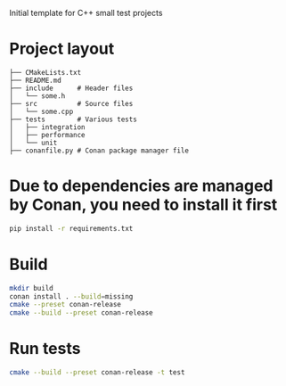 Initial template for C++ small test projects

# Project layout
```
├── CMakeLists.txt
├── README.md
├── include      # Header files
│   └── some.h
├── src          # Source files
│   └── some.cpp
├── tests        # Various tests
│   ├── integration
│   ├── performance
│   └── unit
├── conanfile.py # Conan package manager file
```

# Due to dependencies are managed by Conan, you need to install it first
```bash
pip install -r requirements.txt
```

# Build
```bash
mkdir build
conan install . --build=missing
cmake --preset conan-release
cmake --build --preset conan-release
```

# Run tests
```bash
cmake --build --preset conan-release -t test
```
